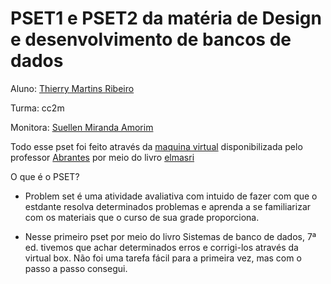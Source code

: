 # PSET1 e PSET2 da matéria de Design e desenvolvimento de bancos de dados 



Aluno: [Thierry Martins Ribeiro](https://github.com/Ribeirotmr)


Turma: cc2m 


Monitora: [Suellen Miranda Amorim](https://github.com/SuellenMiranda)

Todo esse pset foi feito através da [maquina virtual](https://www.computacaoraiz.com.br/2022/03/17/maquina-virtual-para-o-estudo-de-sistemas-de-gerenciamento-de-bancos-de-dados-db-server/)  disponibilizada pelo professor [Abrantes](https://github.com/abrantesasf) por meio do livro [elmasri](file:///C:/Users/alunolab07/Documents/Downloads/Sistemas%20De%20Banco%20De%20Dados%20by%20Ramez%20Elmasri,%20Shamkant%20B.%20Navathe.pdf)

O que é o PSET? 
 - Problem set é uma atividade avaliativa com intuido de fazer com que o estdante resolva determinados problemas e aprenda a se familiarizar com os materiais que o curso de sua grade proporciona. 
 
 
 - Nesse primeiro pset por meio do livro Sistemas de banco de dados, 7ª ed. tivemos que achar determinados erros e corrigi-los através da virtual box. Não foi uma tarefa fácil para a primeira vez, mas com o passo a passo consegui.
